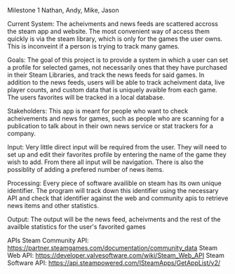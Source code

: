 Milestone 1
Nathan, Andy, Mike, Jason

Current System:
	The acheivments and news feeds are scattered accross the steam app and website. The most convenient way of access them quickly is via the steam library, which is only for the games the user owns. This is inconveint if a person is trying to track many games.

Goals:
	The goal of this project is to provide a system in which a user can set a profile for selected games, not necessarily ones that they have purchased in their Steam Libraries, and track the news feeds for said games. In addition to the news feeds, users will be able to track acheivment data, live player counts, and custom data that is uniquely avaible from each game. The users favorites will be tracked in a local database.

Stakeholders:
	This app is meant for people who want to check acheivements and news for games, such as people who are scanning for a publication to talk about in their own news service or stat trackers for a company.

Input:
	Very little direct input will be required from the user. They will need to set up and edit their favorites profile by entering the name of the game they wish to add. From there all input will be navigation. There is also the possiblity of adding a prefered number of news items.

Processing:
	Every piece of software availible on steam has its own unique identifier. The program will track down this identifier using the necessary API and check that identifier against the web and community apis to retrieve news items and other statistics.

Output:
	The output will be the news feed, acheivments and the rest of the availble statistics for the user's favorited games

APIs
	Steam Community API: https://partner.steamgames.com/documentation/community_data
	Steam Web API: https://developer.valvesoftware.com/wiki/Steam_Web_API
	Steam Software API: https://api.steampowered.com/ISteamApps/GetAppList/v2/